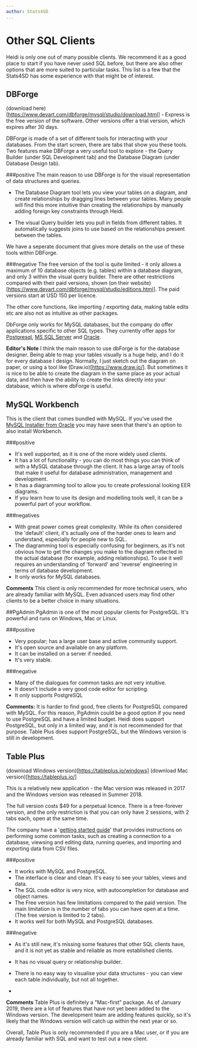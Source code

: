 ```yaml
---
author: Stats4SD
...
```


# Other SQL Clients

Heidi is only one out of many possible clients. We recommend it as a good place to start if you have never used SQL before, but there are also other options that are more suited to particular tasks. This list is a few that the Stats4SD has some experience with that might be of interest.

## DBForge
(download here)[https://www.devart.com/dbforge/mysql/studio/download.html] - Express is the free version of the software. Other versions offer a trial version, which expires after 30 days.

DBForge is made of a set of different tools for interacting with your databases. From the start screen, there are tabs that show you these tools. Two features make DBForge a very useful tool to explore - the Query Builder (under SQL Development tab) and the Database Diagram (under Database Design tab).

###positive
The main reason to use DBForge is for the visual representation of data structures and queries.

- The Database Diagram tool lets you view your tables on a diagram, and create relationships by dragging lines between your tables. Many people will find this more intuitive than creating the relationships by manually adding foreign key constraints through Heidi.

- The visual Query builder lets you pull in fields from different tables. It automatically suggests joins to use based on the relationships present between the tables.

We have a seperate document that gives more details on the use of these tools within DBForge.

###negative
The free version of the tool is quite limited - it only allows a maximum of 10 database objects (e.g. tables) within a database diagram, and only 3 within the visual query builder. There are other restrictions compared with their paid versions, shown (on their website)[https://www.devart.com/dbforge/mysql/studio/editions.html]. The paid versions start at USD 150 per licence.

The other core functions, like importing / exporting data, making table edits etc are also not as intuitive as other packages.

DbForge only works for MySQL databases, but the company do offer applications specific to other SQL types. They currently offer apps for [Postgresql](https://www.devart.com/dbforge/postgresql/), [MS SQL Server](https://www.devart.com/dbforge/sql/) and [Oracle](https://www.devart.com/dbforge/oracle/).

**Editor's Note**
I think the main reason to use dbForge is for the database designer. Being able to map your tables visually is a huge help, and I do it for every database I design. Normally, I just sketch out the diagram on paper, or using a tool like (Draw.io)[https://www.draw.io/]. But sometimes it is nice to be able to create the diagram in the same place as your actual data, and then have the ability to create the links directly into your database, which is where dbForge is useful.

## MySQL Workbench
This is the client that comes bundled with MySQL. If you've used the [MySQL Installer from Oracle](https://dev.mysql.com/downloads/installer/) you may have seen that there's an option to also install Workbench.

###positive
- It's well supported, as it is one of the more widely used clients.
- It has a lot of functionality - you can do most things you can think of with a MySQL database through the client. It has a large array of tools that make it useful for database administration, management and development.
- It has a diagramming tool to allow you to create professional looking EER diagrams.
- If you learn how to use its design and modelling tools well, it can be a powerful part of your workflow.

###negatives
- With great power comes great complexity. While its often considered the 'default' client, it's actually one of the harder ones to learn and understand, especially for people new to SQL. 
- The diagramming tool is especially confusing for beginners, as it's not obvious how to get the changes you make to the diagram reflected in the actual database (for example, adding relationships). To use it well requires an understanding of 'forward' and 'reverse' engineering in terms of database development.
- It only works for MySQL databases.

**Comments**
This client is only recommended for more technical users, who are already familiar with MySQL. Even advanced users may find other clients to be a better choice in many situations.

##PgAdmin
PgAdmin is one of the most popular clients for PostgreSQL. It's powerful and runs on Windows, Mac or Linux.

###positive
- Very popular; has a large user base and active community support.
- It's open source and available on any platform. 
- It can be installed on a server if needed.
- It's very stable.

###negative
- Many of the dialogues for common tasks are not very intuitive.
- It doesn't include a very good code editor for scripting.
- It only supports PostgreSQL

**Comments:**
It is harder to find good, free clients for PostgreSQL compared with MySQL. For this reason, PgAdmin could be a good option if you need to use PostgreSQL and have a limited budget. Heidi does support PostgreSQL, but only in a limited way, and it is not recommended for that purpose. Table Plus does support PostgreSQL, but the Windows version is still in development.

## Table Plus
(download Windows version)[https://tableplus.io/windows]
(download Mac version)[https://tableplus.io/]

This is a relatively new application - the Mac version was released in 2017 and the Windows version was released in Summer 2018.

The full version costs $49 for a perpetual licence. There is a free-forever version, and the only restriction is that you can only have 2 sessions, with 2 tabs each, open at the same time.

The company have a '[getting started guide](https://tableplus.io/blog/2018/04/getting-started-with-tableplus.html)' that provides instructions on performing some common tasks, such as creating a connection to a database, viewsing and editing data, running queries, and importing and exporting data from CSV files.

###positive
- It works with MySQL and PostgreSQL.
- The interface is clear and clean. It's easy to see your tables, views and data.
- The SQL code editor is very nice, with autocompletion for database and object names.
- The Free version has few limitations compared to the paid version. The main limitation is in the number of tabs you can have open at a time. (The free version is limited to 2 tabs).
- It works well for both MySQL and PostgreSQL databases.

###negative
- As it's still new, it's missing some features that other SQL clients have, and it is not yet as stable and reliable as more established clients.
- It has no visual query or relationship builder.
- There is no easy way to visualise your data structures - you can view each table individually, but not all together.

-
**Comments**
Table Plus is definitely a "Mac-first" package. As of January 2019, there are a lot of features that have not yet been added to the Windows version. The development team are adding features quickly, so it's likely that the Windows version will catch up within the next year or so.

Overall, Table Plus is only recommended if you are a Mac user, or if you are already familiar with SQL and want to test out a new client.

